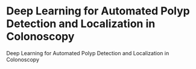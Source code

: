 # Deep Learning for Automated Polyp Detection and Localization in Colonoscopy
Deep Learning for Automated Polyp Detection and Localization in Colonoscopy
